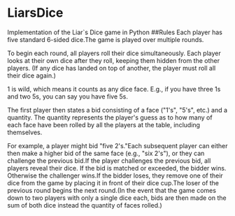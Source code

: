 # LiarsDice
Implementation of the Liar`s Dice game in Python
##Rules
Each player has five standard 6-sided dice.The game is played over multiple rounds.

To begin each round, all players roll their dice simultaneously. Each player looks at their own dice after they roll, keeping them hidden from the other players. (If any dice has landed on top of another, the player must roll all their dice again.)

1 is wild, which means it counts as any dice face. E.g., if you have three 1s and two 5s, you can say you have five 5s.

The first player then states a bid consisting of a face ("1's", "5's", etc.) and a quantity. The quantity represents the player's guess as to how many of each face have been rolled by all the players at the table, including themselves.

For example, a player might bid "five 2's."Each subsequent player can either then make a higher bid of the same face (e.g., "six 2's"), or they can challenge the previous bid.If the player challenges the previous bid, all players reveal their dice. If the bid is matched or exceeded, the bidder wins. Otherwise the challenger wins.If the bidder loses, they remove one of their dice from the game by placing it in front of their dice cup.The loser of the previous round begins the next round.(In the event that the game comes down to two players with only a single dice each, bids are then made on the sum of both dice instead the quantity of faces rolled.)

